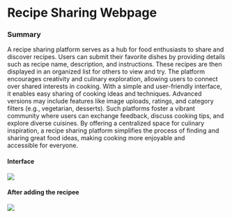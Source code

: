 <h1>
  Recipe Sharing Webpage
</h1>
<h3>
  Summary
</h3>
<p>
  A recipe sharing platform serves as a hub for food enthusiasts to share and discover recipes. Users can submit their favorite dishes by providing details such as recipe name, description, and instructions. These recipes are then displayed in an organized list for others to view and try. The platform encourages creativity and culinary exploration, allowing users to connect over shared interests in cooking. With a simple and user-friendly interface, it enables easy sharing of cooking ideas and techniques. Advanced versions may include features like image uploads, ratings, and category filters (e.g., vegetarian, desserts). Such platforms foster a vibrant community where users can exchange feedback, discuss cooking tips, and explore diverse cuisines. By offering a centralized space for culinary inspiration, a recipe sharing platform simplifies the process of finding and sharing great food ideas, making cooking more enjoyable and accessible for everyone.
</p>
<h4>
  Interface
</h4>
<img src = "![interface](https://github.com/user-attachments/assets/f22f2f37-b64c-47b1-8da8-32b37856c736)">
<h4>
  After adding the recipee
</h4>
<img src  = "![output](https://github.com/user-attachments/assets/09bd67ce-4e85-400f-97e9-e7c5d60a0dd6)
">
